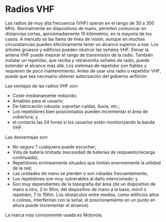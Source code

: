 [Title]: # (Radios VHF)
[Difficulty]: # (Principiante)
[Order]: # (6)

# Radios VHF

Las radios de muy alta frecuencia (VHF) operan en el rango de 30 a 300 MHz. Normalmente en dispositivos de mano, permiten comunicar en distancias cortas, aproximadamente 10 kilómetros, en la mayoría de los casos. A menudo se las llama de línea de visión, aunque en muchas circunstancias pueden efectivamente tener un alcance superior a ese. Los árboles gruesos y edificios pueden obstruir las señales VHF. Elevar la antena VHF puede mejorar el rango de transmisión de la radio. También instalar un repetidor, que reciba y retransmita señales de radio, puede extender el alcance más allá. Los sistemas de repetidor son fiables y requieren de poco mantenimiento. Antes de usar una radio o repetidor VHF, puede que sea necesario obtener autorización del gobierno anfitrión.

Las ventajas de las radios VHF son:

*   Coste medianamente reducido;
*   Amables para el usuario;
*   De fabricación robusta: soportan caídas, lluvia, etc.;
*   Los repetidores bien posicionados pueden incrementar el área de cobertura; y
*   el contacto las 24 horas si los usuarios están monitorizando la banda VHF.

Las desventajas son:

*   No seguro ? cualquiera puede escuchar;
*   Vida de batería limitada (necesidad de baterías de respuesto/recarga continuada);
*   Repetidores erróneamente situados que limitan enormemente la utilidad de la red;
*   Las unidades de mano se pierden o son robadas frecuentemente;
*   Los repetidores son muy vulnerables al daño intencionado; y
*   Son muy dependientes de la topografía del área (de un dispositivo de mano a otro, 2 to 5Km; del dispositivo de mano a la base, móvil o repetidor, 7 to 15Km. Los obstáculos entre medias, como edificios altos o colinas, interferirán con la señal; el posicionamiento en un punto en altura puede incrementar el alcance).

La marca más comúnmente usada es Motorola.